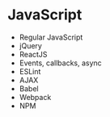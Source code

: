 # JavaScript

-   Regular JavaScript
-   jQuery
-   ReactJS
-   Events, callbacks, async
-   ESLint
-   AJAX
-   Babel
-   Webpack
-   NPM
